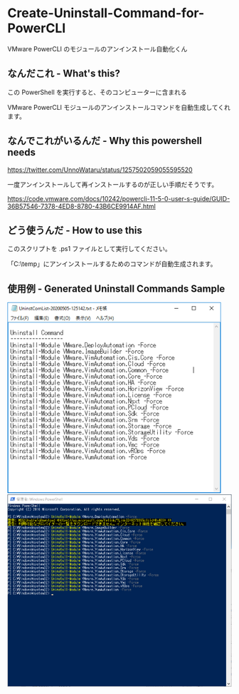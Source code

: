 # Create-Uninstall-Command-for-PowerCLI
VMware PowerCLI のモジュールのアンインストール自動化くん

## なんだこれ - What's this?
この PowerShell を実行すると、そのコンピューターに含まれる

VMware PowerCLI モジュールのアンインストールコマンドを自動生成してくれます。

## なんでこれがいるんだ - Why this powershell needs
https://twitter.com/UnnoWataru/status/1257502059055595520

一度アンインストールして再インストールするのが正しい手順だそうです。

https://code.vmware.com/docs/10242/powercli-11-5-0-user-s-guide/GUID-36B57546-7378-4ED8-8780-43B6CE9914AF.html

## どう使うんだ - How to use this
このスクリプトを .ps1 ファイルとして実行してください。

「C:\temp」にアンインストールするためのコマンドが自動生成されます。

## 使用例 - Generated Uninstall Commands Sample
<img src="https://github.com/unnowataru/Create-Uninstall-Command-for-PowerCLI/blob/master/001.PNG" width=480>

<img src="https://github.com/unnowataru/Create-Uninstall-Command-for-PowerCLI/blob/master/002.PNG" width=800>




